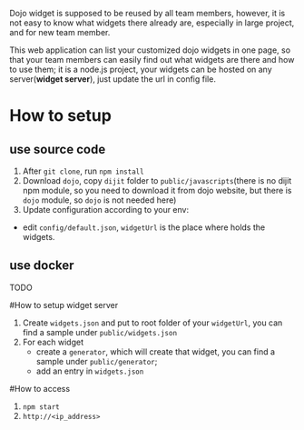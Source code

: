 Dojo widget is supposed to be reused by all team members, however, it is not easy to know what widgets there already are, especially in large project, and for new team member.    

This web application can list your customized dojo widgets in one page, so that your team members can easily find out what widgets are there and how to use them; it is a node.js project, your widgets can be hosted on any server(**widget server**), just update the url in config file.
# How to setup
## use source code  
1. After `git clone`, run `npm install`  
2. Download `dojo`, copy `dijit` folder to `public/javascripts`(there is no dijit npm module, so you need to download it from dojo website, but there is `dojo` module, so `dojo` is not needed here)  
3. Update configuration according to your env:
  - edit `config/default.json`, `widgetUrl` is the place where holds the widgets.     
   
## use docker
TODO  

#How to setup widget server
1.  Create `widgets.json` and put to root folder of your `widgetUrl`, you can find a sample under `public/widgets.json`
2. For each widget
   - create a `generator`, which will create that widget, you can find a sample under `public/generator`; 
   - add an entry in `widgets.json`

#How to access
1. `npm start`
2. `http://<ip_address>`